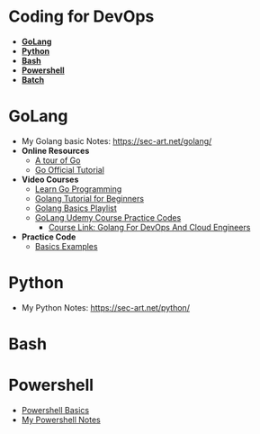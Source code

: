 # Coding for DevOps 

- [__GoLang__](#golang)   
- [__Python__](#python)    
- [__Bash__](#bash)    
- [__Powershell__](#powershell)    
- [__Batch__](#batch)  

# GoLang     

* My Golang basic Notes: https://sec-art.net/golang/    
* __Online Resources__  
    - [A tour of Go](https://go.dev/tour/welcome/1)     
    - [Go Official Tutorial](https://go.dev/doc/tutorial/)    
* __Video Courses__ 
    - [Learn Go Programming](https://www.youtube.com/watch?v=YS4e4q9oBaU)   
    - [Golang Tutorial for Beginners](https://www.youtube.com/watch?v=yyUHQIec83I)  
    - [Golang Basics Playlist](https://www.youtube.com/watch?v=JoJ8Sw5Yb4c&list=PLRAV69dS1uWQGDQoBYMZWKjzuhCaOnBpa)   
    - [GoLang Udemy Course Practice Codes](GoLang/GoLangUdemy)
        - [Course Link: Golang For DevOps And Cloud Engineers](https://www.udemy.com/course/golang-for-devops-and-cloud-engineers/)   
* __Practice Code__   
    - [Basics Examples](GoLang/BasicPractice/)

# Python     

* My Python Notes: https://sec-art.net/python/

# Bash   

# Powershell 

* [Powershell Basics](https://sec-art.net/2021/10/03/powershell-for-beginners-introduction-to-windows-powershell/)  
* [My Powershell Notes](Powershell/README.md)   

